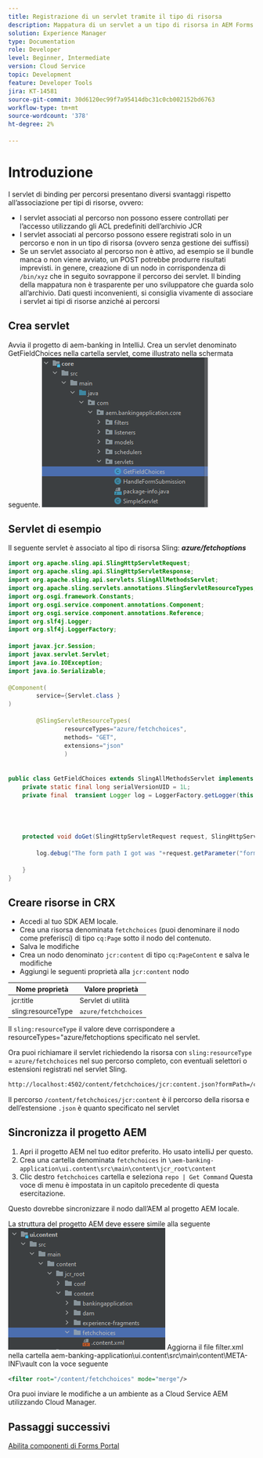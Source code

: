 ```yaml
---
title: Registrazione di un servlet tramite il tipo di risorsa
description: Mappatura di un servlet a un tipo di risorsa in AEM Forms CS
solution: Experience Manager
type: Documentation
role: Developer
level: Beginner, Intermediate
version: Cloud Service
topic: Development
feature: Developer Tools
jira: KT-14581
source-git-commit: 30d6120ec99f7a95414dbc31c0cb002152bd6763
workflow-type: tm+mt
source-wordcount: '378'
ht-degree: 2%

---
```


# Introduzione

I servlet di binding per percorsi presentano diversi svantaggi rispetto all’associazione per tipi di risorse, ovvero:

* I servlet associati al percorso non possono essere controllati per l’accesso utilizzando gli ACL predefiniti dell’archivio JCR
* I servlet associati al percorso possono essere registrati solo in un percorso e non in un tipo di risorsa (ovvero senza gestione dei suffissi)
* Se un servlet associato al percorso non è attivo, ad esempio se il bundle manca o non viene avviato, un POST potrebbe produrre risultati imprevisti. in genere, creazione di un nodo in corrispondenza di `/bin/xyz` che in seguito sovrappone il percorso dei servlet. Il binding della mappatura non è trasparente per uno sviluppatore che guarda solo all’archivio. Dati questi inconvenienti, si consiglia vivamente di associare i servlet ai tipi di risorse anziché ai percorsi

## Crea servlet

Avvia il progetto di aem-banking in IntelliJ. Crea un servlet denominato GetFieldChoices nella cartella servlet, come illustrato nella schermata seguente.
![scelte](assets/fetchchoices.png)

## Servlet di esempio

Il seguente servlet è associato al tipo di risorsa Sling: _**azure/fetchoptions**_



```java
import org.apache.sling.api.SlingHttpServletRequest;
import org.apache.sling.api.SlingHttpServletResponse;
import org.apache.sling.api.servlets.SlingAllMethodsServlet;
import org.apache.sling.servlets.annotations.SlingServletResourceTypes;
import org.osgi.framework.Constants;
import org.osgi.service.component.annotations.Component;
import org.osgi.service.component.annotations.Reference;
import org.slf4j.Logger;
import org.slf4j.LoggerFactory;

import javax.jcr.Session;
import javax.servlet.Servlet;
import java.io.IOException;
import java.io.Serializable;

@Component(
        service={Servlet.class }
)

        @SlingServletResourceTypes(
                resourceTypes="azure/fetchchoices",
                methods= "GET",
                extensions="json"
                )


public class GetFieldChoices extends SlingAllMethodsServlet implements Serializable {
    private static final long serialVersionUID = 1L;
    private final  transient Logger log = LoggerFactory.getLogger(this.getClass());


   

    protected void doGet(SlingHttpServletRequest request, SlingHttpServletResponse response) {

        log.debug("The form path I got was "+request.getParameter("formPath"));

    }
}
```

## Creare risorse in CRX

* Accedi al tuo SDK AEM locale.
* Crea una risorsa denominata `fetchchoices` (puoi denominare il nodo come preferisci) di tipo `cq:Page` sotto il nodo del contenuto.
* Salva le modifiche
* Crea un nodo denominato `jcr:content` di tipo `cq:PageContent` e salva le modifiche
* Aggiungi le seguenti proprietà alla `jcr:content` nodo

| Nome proprietà | Valore proprietà |
|--------------------|--------------------|
| jcr:title | Servlet di utilità |
| sling:resourceType | `azure/fetchchoices` |


Il `sling:resourceType` il valore deve corrispondere a resourceTypes=&quot;azure/fetchoptions specificato nel servlet.

Ora puoi richiamare il servlet richiedendo la risorsa con `sling:resourceType` = `azure/fetchchoices` nel suo percorso completo, con eventuali selettori o estensioni registrati nel servlet Sling.

```html
http://localhost:4502/content/fetchchoices/jcr:content.json?formPath=/content/forms/af/forrahul/jcr:content/guideContainer
```

Il percorso `/content/fetchchoices/jcr:content` è il percorso della risorsa e dell’estensione `.json` è quanto specificato nel servlet

## Sincronizza il progetto AEM

1. Apri il progetto AEM nel tuo editor preferito. Ho usato intelliJ per questo.
1. Crea una cartella denominata `fetchchoices` in `\aem-banking-application\ui.content\src\main\content\jcr_root\content`
1. Clic destro `fetchchoices` cartella e seleziona `repo | Get Command` Questa voce di menu è impostata in un capitolo precedente di questa esercitazione.

Questo dovrebbe sincronizzare il nodo dall’AEM al progetto AEM locale.

La struttura del progetto AEM deve essere simile alla seguente
![risolutore risorse](assets/mapping-servlet-resource.png)
Aggiorna il file filter.xml nella cartella aem-banking-application\ui.content\src\main\content\META-INF\vault con la voce seguente

```xml
<filter root="/content/fetchchoices" mode="merge"/>
```

Ora puoi inviare le modifiche a un ambiente as a Cloud Service AEM utilizzando Cloud Manager.

## Passaggi successivi

[Abilita componenti di Forms Portal](./forms-portal-components.md)



